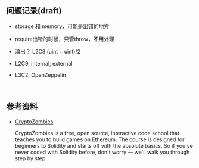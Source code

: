 ##	问题记录(draft)

*	storage 和 memory，可能是出错的地方

*	require出错的时候，只管throw，不用处理

*	溢出？ L2C8 (uint + uint)/2

*	L2C9, internal, external

*	L3C2, OpenZeppelin

<br>

##	参考资料

*	[CryptoZombies](https://cryptozombies.io/en/course)

	CryptoZombies is a free, open source, interactive code school that teaches you to build games on Ethereum. The course is designed for beginners to Solidity and starts off with the absolute basics. So if you've never coded with Solidity before, don't worry — we'll walk you through step by step.